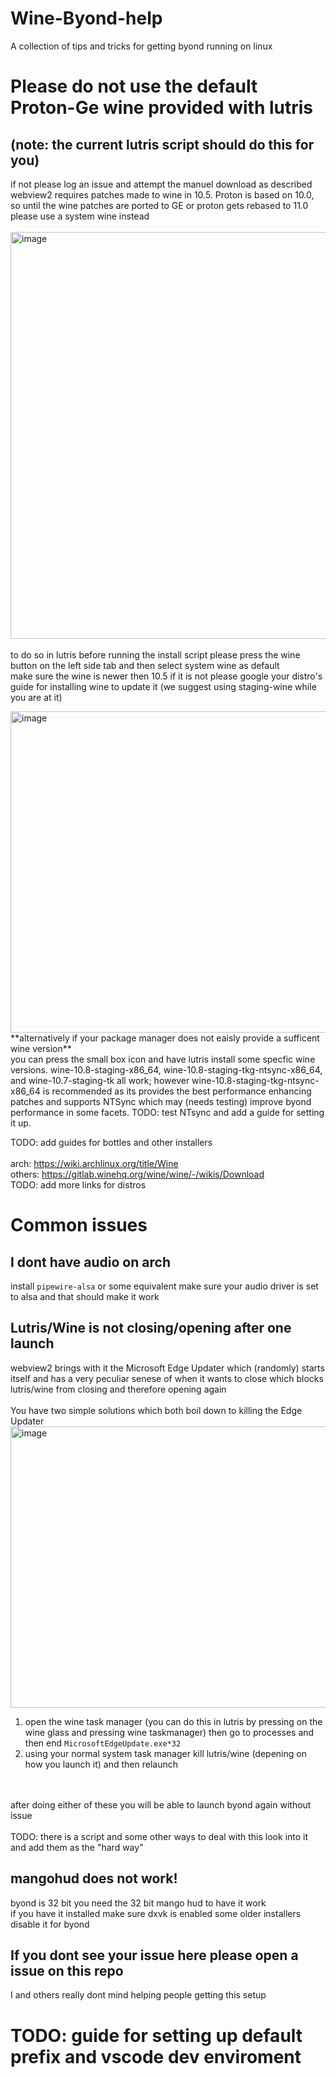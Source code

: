 # Wine-Byond-help
A collection of tips and tricks for getting byond running on linux

# Please do not use the default Proton-Ge wine provided with lutris
## (note: the current lutris script should do this for you)
if not please log an issue and attempt the manuel download as described<br />
webview2 requires patches made to wine in 10.5. Proton is based on 10.0, so until the wine patches are ported to GE or proton gets rebased to 11.0 please use a system wine instead
<br /> <br />
<img width="1047" height="651" alt="image" src="https://github.com/user-attachments/assets/61b333a0-f9cf-48f9-b538-d41d1d5b92af" />
<br /> <br />
to do so in lutris before running the install script please press the wine button on the left side tab and then select system wine as default <br />
make sure the wine is newer then 10.5 if it is not please google your distro's guide for installing wine to update it (we suggest using staging-wine while you are at it)<br />

<img width="850" height="514" alt="image" src="https://github.com/user-attachments/assets/87f50a35-9f87-4842-be2d-cdf022b5d3b3" />
**alternatively if your package manager does not eaisly provide a sufficent wine version**<br />
you can press the small box icon and have lutris install some specfic wine versions. wine-10.8-staging-x86_64, wine-10.8-staging-tkg-ntsync-x86_64, and wine-10.7-staging-tk all work; however wine-10.8-staging-tkg-ntsync-x86_64 is recommended as its provides the best performance enhancing patches and supports NTSync which may (needs testing) improve byond performance in some facets.
TODO: test NTsync and add a guide for setting it up.


TODO: add guides for bottles and other installers<br />
<br />
arch: https://wiki.archlinux.org/title/Wine<br />
others: https://gitlab.winehq.org/wine/wine/-/wikis/Download<br />
TODO: add more links for distros <br />

# Common issues
## I dont have audio on arch
install `pipewire-alsa` or some equivalent make sure your audio driver is set to alsa and that should make it work

## Lutris/Wine is not closing/opening after one launch
webview2 brings with it the Microsoft Edge Updater which (randomly) starts itself and has a very peculiar senese of when it wants to close which blocks lutris/wine from closing and therefore opening again<br />
<br />
You have two simple solutions which both boil down to killing the Edge Updater <br />
<img width="1170" height="450" alt="image" src="https://github.com/user-attachments/assets/c2557a67-72f8-4832-8910-03366ce6b7fa" />
1. open the wine task manager (you can do this in lutris by pressing on the wine glass and pressing wine taskmanager) then go to processes and then end `MicrosoftEdgeUpdate.exe*32` <br />
2. using your normal system task manager kill lutris/wine (depening on how you launch it) and then relaunch <br />


<br /><br />
after doing either of these you will be able to launch byond again without issue
<br /><br />
TODO: there is a script and some other ways to deal with this look into it and add them as the "hard way"

## mangohud does not work!
byond is 32 bit you need the 32 bit mango hud to have it work<br />
if you have it installed make sure dxvk is enabled some older installers disable it for byond

## If you dont see your issue here please open a issue on this repo 
I and others really dont mind helping people getting this setup

# TODO: guide for setting up default prefix and vscode dev enviroment
